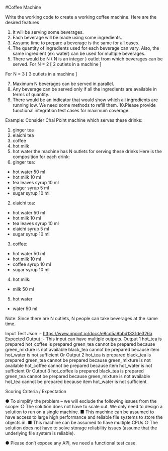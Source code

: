 #Coffee Machine


Write the working code to create a working coffee machine. Here are the desired features
1. It will be serving some beverages.
2. Each beverage will be made using some ingredients.
3. Assume time to prepare a beverage is the same for all cases.
4. The quantity of ingredients used for each beverage can vary. Also, the same ingredient (ex:
water) can be used for multiple beverages.
5. There would be N ( N is an integer ) outlet from which beverages can be served.
For N = 2 [ 2 outlets in a machine ]

For N = 3 [ 3 outlets in a machine ]

7. Maximum N beverages can be served in parallel.
8. Any beverage can be served only if all the ingredients are available in terms of quantity.
9. There would be an indicator that would show which all ingredients are running low. We need
some methods to refill them.
10.Please provide functional integration test cases for maximum coverage.

Example:
Consider Chai Point machine which serves these drinks:
1. ginger tea
2. elaichi tea
3. coffee
4. hot milk
5. hot water
the machine has N outlets for serving these drinks
Here is the composition for each drink:
1. ginger tea:
- hot water 50 ml
- hot milk 10 ml
- tea leaves syrup 10 ml
- ginger syrup 5 ml
- sugar syrup 10 ml
2. elaichi tea:
- hot water 50 ml
- hot milk 10 ml
- tea leaves syrup 10 ml
- elaichi syrup 5 ml
- sugar syrup 10 ml
3. coffee:
- hot water 50 ml
- hot milk 10 ml
- coffee syrup 10 ml
- sugar syrup 10 ml
4. hot milk:
- milk 50 ml
5. hot water
- water 50 ml

Note: Since there are N outlets, N people can take beverages at the same time.

Input Test Json :- https://www.npoint.io/docs/e8cd5a9bbd1331de326a
Expected Output :- This input can have multiple outputs.
Output 1
hot_tea is prepared
hot_coffee is prepared
green_tea cannot be prepared because green_mixture is not available
black_tea cannot be prepared because item hot_water is not sufficient
Or
Output 2
hot_tea is prepared
black_tea is prepared
green_tea cannot be prepared because green_mixture is not available
hot_coffee cannot be prepared because item hot_water is not sufficient
Or
Output 3
hot_coffee is prepared
black_tea is prepared
green_tea cannot be prepared because green_mixture is not available
hot_tea cannot be prepared because item hot_water is not sufficient

Scoring Criteria / Expectation

● To simplify the problem – we will exclude the following issues from the scope:
○ The solution does not have to scale out. We only need to design a solution to run
on a single machine.
■ This machine can be assumed to have access to large high performance
and reliable file systems to store the objects in.
■ This machine can be assumed to have multiple CPUs
○ The solution does not have to solve storage reliability issues (assume that the
underlying file system is reliable).

● Please don’t expose any API, we need a functional test case.
